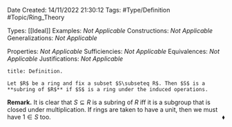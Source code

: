 <div class="topSpace"></div>

Date Created: 14/11/2022 21:30:12
Tags: #Type/Definition #Topic/Ring_Theory

Types: [[Ideal]]
Examples: <i>Not Applicable</i>
Constructions: <i>Not Applicable</i>
Generalizations: <i>Not Applicable</i>

Properties: <i>Not Applicable</i>
Sufficiencies: <i>Not Applicable</i>
Equivalences: <i>Not Applicable</i>
Justifications: <i>Not Applicable</i>

``` ad-Definition
title: Definition.

Let $R$ be a ring and fix a subset $S\subseteq R$. Then $S$ is a **subring of $R$** if $S$ is a ring under the induced operations.

```

<b>Remark.</b> It is clear that $S\subseteq R$ is a subring of $R$ iff it is a subgroup that is closed under multiplication. If rings are taken to have a unit, then we must have $1\in S$ too.<span style="float:right;">$\blacklozenge$</span>
